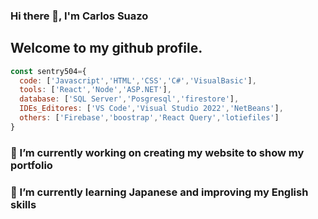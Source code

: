 ### Hi there 👋, I'm Carlos Suazo
## Welcome to my github profile.

```js
const sentry504={
  code: ['Javascript','HTML','CSS','C#','VisualBasic'],
  tools: ['React','Node','ASP.NET'],
  database: ['SQL Server','Posgresql','firestore'],
  IDEs_Editores: ['VS Code','Visual Studio 2022','NetBeans'],
  others: ['Firebase','boostrap','React Query','lotiefiles']
}
```
### 🔭 I’m currently working on creating my website to show my portfolio
### 🌱 I’m currently learning Japanese and improving my English skills

<!--
**sentry504/sentry504** is a ✨ _special_ ✨ repository because its `README.md` (this file) appears on your GitHub profile.

Here are some ideas to get you started:

- 🌱 I’m currently learning ...
- 👯 I’m looking to collaborate on ...
- 🤔 I’m looking for help with ...
- 💬 Ask me about ...
- 📫 How to reach me: ...
- 😄 Pronouns: ...
- ⚡ Fun fact: ...
-->
